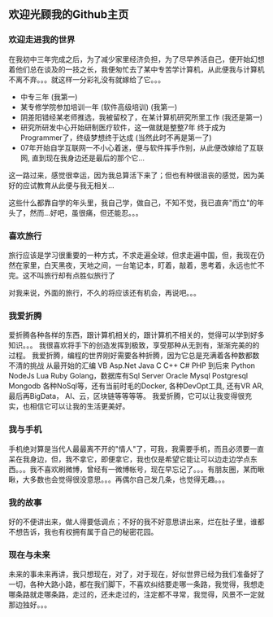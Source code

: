 ## 欢迎光顾我的Github主页

### 欢迎走进我的世界 ###

在我初中三年完成之后，为了减少家里经济负担，为了尽早养活自己，便开始幻想着他们总在谈及的一技之长，我便匆忙去了某中专苦学计算机，从此便我与计算机不离不弃。。。就这样一分彩礼没有就嫁给了它。。。

* 中专三年 (我第一)
* 某专修学院参加培训一年 (软件高级培训) (我第一)
* 阴差阳错经某老师推选，我被留校了，在某计算机研究所里工作 (我还是第一)
* 研究所研发中心开始研制医疗软件，这一做就是整整7年 终于成为Programmer了，终级梦想终于达成 (当然此时不再是第一了)
* 07年开始自学互联网一不小心着迷，便与软件挥手作别，从此便改嫁给了互联网, 直到现在我身边还是最后的那个它...

这一路过来，感觉很幸运，因为我总算活下来了；但也有种很沮丧的感觉，因为美好的应试教育从此便与我无相关...

这些什么都靠自学的年头里，我自己学，做自己，不知不觉，我已直奔"而立"的年头了，然而...好吧，虽很痛，但还能忍。。。

### 喜欢旅行 ###

旅行应该是学习很重要的一种方式，不求走遍全球，但求走遍中国，但，我现在仍然在家里，白天黑夜，天地之间，一台笔记本，盯着，敲着，思考着，永远也忙不完。这不叫旅行却有点胜似旅行了

对我来说，外面的旅行，不久的将应该还有机会，再说吧。。。

### 我爱折腾 ###

爱折腾各种各样的东西，跟计算机相关的，跟计算机不相关的，觉得可以学到好多知识。。。
我很喜欢将手下的创造发挥到极致，享受那种从无到有，渐渐完美的的过程。
我爱折腾，编程的世界刚好需要各种折腾，因为它总是充满着各种数都数不清的挑战 从最开始的汇编 VB Asp.Net Java C C++ C# PHP 到后来 Python NodeJs Lua Ruby Golang，数据库有Sql Server Oracle Mysql Postgresql Mongodb 各种NoSql等，还有当前时毛的Docker, 各种DevOpt工具, 还有VR AR, 最后再BigData， AI、云，区块链等等等等。
我爱折腾，它可以让我变得很充实，也相信它可以让我的生活更美好。

### 我与手机 ###

手机绝对算是当代人最最离不开的"情人"了，可我，我需要手机，而且必须要一直呆在我身边，但，我不拿它，即便拿它，我也仅是希望它能让可以边走边学点东西。。。我不喜欢刷微博，曾经有一微博帐号，现在早忘记了。。。有朋友圈，某而瞅瞅，大多数也会觉得很没意思。。。再偶尔自己发几条，也觉得无趣。。。

### 我的故事 ###
好的不便讲出来，做人得要低调点；不好的我不好意思讲出来，烂在肚子里，谁都不想告诉，我也有权拥有属于自己的秘密花园。

### 现在与未来 ###
未来的事未来再讲，我只想现在，对了，对于现在，好似世界已经为我们准备好了一切，各种大路小路，都在我们脚下，不喜欢纠结要走哪一条路，我觉得，我想走哪条路就走哪条路，走过的，还未走过的，注定都不寻常，我觉得，风景不一定就那边独好。。。
